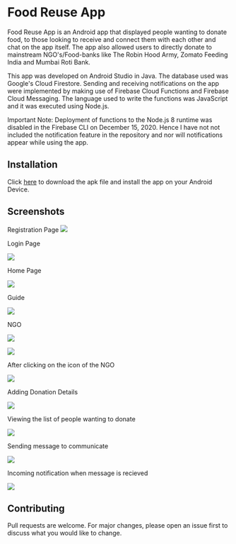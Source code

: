 # Food Reuse App
Food Reuse App is an Android app that displayed people wanting to donate food, to those looking to receive and  connect them with each other and chat on the app itself. The app also allowed users to directly donate to mainstream NGO's/Food-banks like The Robin Hood Army, Zomato Feeding India and Mumbai Roti Bank.

This app was developed on Android Studio in Java. The database used was Google's Cloud Firestore. Sending and receiving notifications on the app were implemented by making use of Firebase Cloud Functions and Firebase Cloud Messaging. The language used to write the functions was JavaScript and it was executed using Node.js.

Important Note: Deployment of functions to the Node.js 8 runtime was disabled in the Firebase CLI on December 15, 2020. Hence I have not not included the notification feature in the repository and nor will notifications appear while using the app.
## Installation
Click [here](https://github.com/aarondcosta99/FoodReuseApp/raw/master/FoddReuseApp_apk.apk) to download the apk file and install the app on your Android Device.
## Screenshots
Registration Page
![](https://github.com/aarondcosta99/FoodReuseApp/blob/master/Screenshots/1.png?raw=true)

Login Page

![](https://github.com/aarondcosta99/FoodReuseApp/blob/master/Screenshots/2.png?raw=true)

Home Page

![](https://github.com/aarondcosta99/FoodReuseApp/blob/master/Screenshots/3.png?raw=true)

Guide

![](https://github.com/aarondcosta99/FoodReuseApp/blob/master/Screenshots/4.png?raw=true)

NGO

![](https://github.com/aarondcosta99/FoodReuseApp/blob/master/Screenshots/5.png?raw=true)

![](https://github.com/aarondcosta99/FoodReuseApp/blob/master/Screenshots/6.png?raw=true)

After clicking on the icon of the NGO

![](https://github.com/aarondcosta99/FoodReuseApp/blob/master/Screenshots/6.2.png?raw=true)

Adding Donation Details

![](https://github.com/aarondcosta99/FoodReuseApp/blob/master/Screenshots/7.png?raw=true)

Viewing the list of people wanting to donate

![](https://github.com/aarondcosta99/FoodReuseApp/blob/master/Screenshots/8.png?raw=true)

Sending message to communicate

![](https://github.com/aarondcosta99/FoodReuseApp/blob/master/Screenshots/9.png?raw=true)

Incoming notification when message is recieved

![](https://github.com/aarondcosta99/FoodReuseApp/blob/master/Screenshots/10.png?raw=true)
## Contributing
Pull requests are welcome. For major changes, please open an issue first to discuss what you would like to change.
